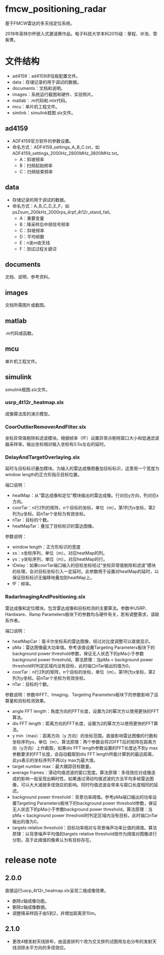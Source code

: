 # fmcw_positioning_radar
基于FMCW雷达的多天线定位系统。

2018年英特尔杯嵌入式邀请赛作品。电子科技大学本科2015级：章程、许浩、管紫菁。

# 文件结构
- ad4159：ad4159评估板配置文件。
- data：存储记录的用于调试的数据。
- documents：文档和说明。
- images：系统运行截图和硬件、实验照片。
- matlab：.m代码和.mlx代码。
- mcu：单片机工程文件。
- simlink：simulink框图.slx文件。

## ad4159
- ADF4159官方软件的参数设置。
- 命名方式：ADF4159_settings_A_B_C.txt，如ADF4159_settings_2000Hz_2800MHz_3800MHz.txt。
    - A：斜坡频率
    - B：扫频起始频率
    - C：扫频结束频率

## data
- 存储记录的用于调试的数据。
- 命名方式：A_B_C_D_E_F，如psZsum_200kHz_2000rps_4rpf_4t12r_stand_fall。
    - A：重要变量
    - B：降采样后中频信号频率
    - C：斜坡频率
    - D：平均帧数
    - E：n发m收天线
    - F：测试过程关键词

## documents
文档、说明、参考资料。

## images
文档所需图片或截图。

## matlab
.m代码或函数。

## mcu
单片机工程文件。

## simulink
simulink框图.slx文件。

### usrp_4t12r_heatmap.slx
成像算法库的演示模型。

### CoorOutlierRemoverAndFilter.slx
坐标异常值剔除和滤波模块。根据帧率（fF）设置异常点剔除窗口大小和低通滤波器采样率。输出坐标相对输入坐标有0.5s左右的延时。

### DelayAndTargetOverlaying.slx
延时与目标标识叠加模块。为输入的雷达成像图叠加目标标识，这里用一个宽度为window length的正方形指示目标位置。

端口说明：
- heatMap：从“雷达成像和定位”模块输出的雷达成像。行对应y方向，列对应x方向。
- coorTar：n行2列的矩阵，n个目标的坐标，单位（m）。第1列为x坐标，第2列为y坐标。前nTar个坐标为有效坐标。
- nTar：目标的个数。
- heatMapTar：叠加了目标标识的雷达图像。

参数说明：
- window length：正方形标识的宽度
- xs：x坐标序列，单位（m）。对应heatMap的列。
- ys：y坐标序列，单位（m）。对应heatMap的行。
- tDelay：如果coorTar端口输入的目标坐标经过“坐标异常值剔除和滤波”模块的处理，会对目标坐标引入一定延时。此参数用于设置对heatMap的延时，以保证目标标识无偏移地叠加到heatMap上。
- fF：帧率。

### RadarImagingAndPositioning.slx
雷达成像和定位模块。包含雷达成像和目标检测的主要算法。参数中USRP、Hardware、Ramp Parameters板块下的参数均与硬件有关，若有调整需求，请联系作者。

端口说明：
- heatMapCar：笛卡尔坐标系的雷达图像，经过对比度调整可以直接显示。
- pMa：雷达图像最大功率值。参考该值设置Targeting Parameters板块下的background power threshold参数，保证无人状态下的pMa小于参数background power threshold。算法原理：当pMa < background power threshold时判定区域内没有目标，此时端口nTar输出的值为0。
- coorTar：n行2列的矩阵，n个目标的坐标，单位（m）。第1列为x坐标，第2列为y坐标。前nTar个坐标为有效坐标。
- nTar：目标的个数。

参数说明：参数中FFT、Imaging、Targeting Parameters板块下的参数影响了运算量和目标检测效果。
- angle FFT length：角度方向的FFT长度，设置为2的幂次方以使用更快的FFT算法。
- dis FFT length：距离方向的FFT长度，设置为2的幂次方以使用更快的FFT算法。
- y min（max）：距离方向（y 方向）的坐标范围，直接影响雷达图像的行数和坐标序列ys，单位（m）。算法原理：两个参数会将2DFFT后的矩阵在距离方向（y方向）上作截取，如果dis FFT length参数设置的FFT长度达不到y max参数要求的FFT长度，会自动截取到dis FFT length所能计算到的最远距离，此ys表示的坐标序列不再以y max为最大值。
- target number max：最大跟踪目标数量。
- average frames：滑动均值滤波的窗口宽度。算法原理：多径效应对成像造成的影响一般呈现出瞬时性，如果通过滑动均值滤波的方法平均多帧雷达图像，可以大大减弱多径效应的影响。同时均值滤波会带来与窗口长度相同的延迟。
- background power threshold：背景功率阈值。参考pMa端口输出的功率设置Targeting Parameters板块下的background power threshold参数，保证无人状态下的pMa小于参数background power threshold。算法原理：当pMa < background power threshold时判定区域内没有目标，此时端口nTar输出的值为0。
- targets relative threshold：目标功率相对与背景噪声功率比值的阈值。算法原理：以背景噪声平均值的targets relative threshold倍作为阈值对图像进行分割，高于此阈值的像素认为有目标存在。


# release note
## 2.0.0
直接运行usrp_4t12r_heatmap.slx呈现二维成像效果。
- 删除z轴成像功能。
- 删除z轴成像数据。
- 调整降采样因子由5到2，并增加距离至10m。
## 2.1.0
- 更改4根发射天线排布，由竖直排列个改为交叉排列试图用左右分布的发射天线消除水平方向的多径效应。
